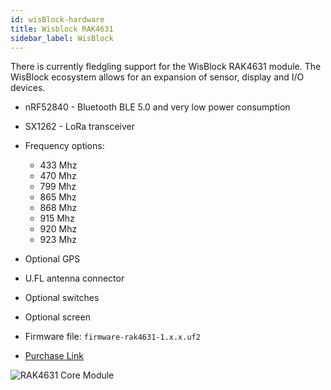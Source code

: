 ```yaml
---
id: wisBlock-hardware
title: Wisblock RAK4631
sidebar_label: WisBlock
---
```


There is currently fledgling support for the WisBlock RAK4631 module. The WisBlock ecosystem allows for an expansion of sensor, display and I/O devices.

* nRF52840 - Bluetooth BLE 5.0 and very low power consumption
* SX1262 - LoRa transceiver
* Frequency options:
    * 433 Mhz
    * 470 Mhz
    * 799 Mhz
    * 865 Mhz
    * 868 Mhz
    * 915 Mhz
    * 920 Mhz
    * 923 Mhz
* Optional GPS
* U.FL antenna connector
* Optional switches
* Optional screen


* Firmware file: `firmware-rak4631-1.x.x.uf2`
* [Purchase Link](https://docs.rakwireless.com/Product-Categories/WisBlock/RAK4631/Overview)

![RAK4631 Core Module](/img/hardware/rak4631.png)